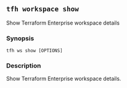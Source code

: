 ## `tfh workspace show`

Show Terraform Enterprise workspace details

### Synopsis

    tfh ws show [OPTIONS]

### Description

Show Terraform Enterprise workspace details.

